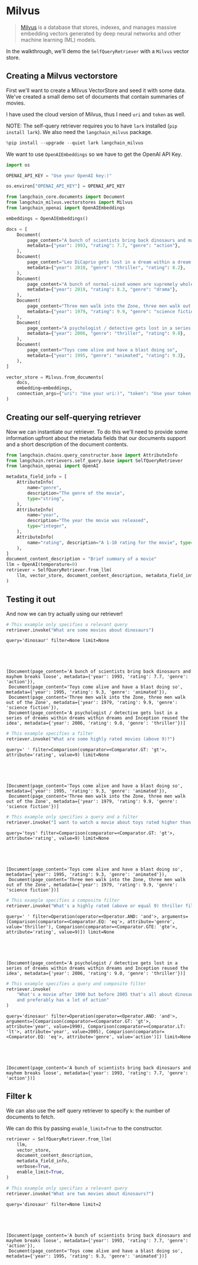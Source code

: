 # Milvus

>[Milvus](https://milvus.io/docs/overview.md) is a database that stores, indexes, and manages massive embedding vectors generated by deep neural networks and other machine learning (ML) models.

In the walkthrough, we'll demo the `SelfQueryRetriever` with a `Milvus` vector store.

## Creating a Milvus vectorstore
First we'll want to create a Milvus VectorStore and seed it with some data. We've created a small demo set of documents that contain summaries of movies.

I have used the cloud version of Milvus, thus I need `uri` and `token` as well.

NOTE: The self-query retriever requires you to have `lark` installed (`pip install lark`). We also need the `langchain_milvus` package.


```python
%pip install --upgrade --quiet lark langchain_milvus
```

We want to use `OpenAIEmbeddings` so we have to get the OpenAI API Key.


```python
import os

OPENAI_API_KEY = "Use your OpenAI key:)"

os.environ["OPENAI_API_KEY"] = OPENAI_API_KEY
```


```python
from langchain_core.documents import Document
from langchain_milvus.vectorstores import Milvus
from langchain_openai import OpenAIEmbeddings

embeddings = OpenAIEmbeddings()
```


```python
docs = [
    Document(
        page_content="A bunch of scientists bring back dinosaurs and mayhem breaks loose",
        metadata={"year": 1993, "rating": 7.7, "genre": "action"},
    ),
    Document(
        page_content="Leo DiCaprio gets lost in a dream within a dream within a dream within a ...",
        metadata={"year": 2010, "genre": "thriller", "rating": 8.2},
    ),
    Document(
        page_content="A bunch of normal-sized women are supremely wholesome and some men pine after them",
        metadata={"year": 2019, "rating": 8.3, "genre": "drama"},
    ),
    Document(
        page_content="Three men walk into the Zone, three men walk out of the Zone",
        metadata={"year": 1979, "rating": 9.9, "genre": "science fiction"},
    ),
    Document(
        page_content="A psychologist / detective gets lost in a series of dreams within dreams within dreams and Inception reused the idea",
        metadata={"year": 2006, "genre": "thriller", "rating": 9.0},
    ),
    Document(
        page_content="Toys come alive and have a blast doing so",
        metadata={"year": 1995, "genre": "animated", "rating": 9.3},
    ),
]

vector_store = Milvus.from_documents(
    docs,
    embedding=embeddings,
    connection_args={"uri": "Use your uri:)", "token": "Use your token:)"},
)
```

## Creating our self-querying retriever
Now we can instantiate our retriever. To do this we'll need to provide some information upfront about the metadata fields that our documents support and a short description of the document contents.


```python
from langchain.chains.query_constructor.base import AttributeInfo
from langchain.retrievers.self_query.base import SelfQueryRetriever
from langchain_openai import OpenAI

metadata_field_info = [
    AttributeInfo(
        name="genre",
        description="The genre of the movie",
        type="string",
    ),
    AttributeInfo(
        name="year",
        description="The year the movie was released",
        type="integer",
    ),
    AttributeInfo(
        name="rating", description="A 1-10 rating for the movie", type="float"
    ),
]
document_content_description = "Brief summary of a movie"
llm = OpenAI(temperature=0)
retriever = SelfQueryRetriever.from_llm(
    llm, vector_store, document_content_description, metadata_field_info, verbose=True
)
```

## Testing it out
And now we can try actually using our retriever!


```python
# This example only specifies a relevant query
retriever.invoke("What are some movies about dinosaurs")
```

    query='dinosaur' filter=None limit=None
    




    [Document(page_content='A bunch of scientists bring back dinosaurs and mayhem breaks loose', metadata={'year': 1993, 'rating': 7.7, 'genre': 'action'}),
     Document(page_content='Toys come alive and have a blast doing so', metadata={'year': 1995, 'rating': 9.3, 'genre': 'animated'}),
     Document(page_content='Three men walk into the Zone, three men walk out of the Zone', metadata={'year': 1979, 'rating': 9.9, 'genre': 'science fiction'}),
     Document(page_content='A psychologist / detective gets lost in a series of dreams within dreams within dreams and Inception reused the idea', metadata={'year': 2006, 'rating': 9.0, 'genre': 'thriller'})]




```python
# This example specifies a filter
retriever.invoke("What are some highly rated movies (above 9)?")
```

    query=' ' filter=Comparison(comparator=<Comparator.GT: 'gt'>, attribute='rating', value=9) limit=None
    




    [Document(page_content='Toys come alive and have a blast doing so', metadata={'year': 1995, 'rating': 9.3, 'genre': 'animated'}),
     Document(page_content='Three men walk into the Zone, three men walk out of the Zone', metadata={'year': 1979, 'rating': 9.9, 'genre': 'science fiction'})]




```python
# This example only specifies a query and a filter
retriever.invoke("I want to watch a movie about toys rated higher than 9")
```

    query='toys' filter=Comparison(comparator=<Comparator.GT: 'gt'>, attribute='rating', value=9) limit=None
    




    [Document(page_content='Toys come alive and have a blast doing so', metadata={'year': 1995, 'rating': 9.3, 'genre': 'animated'}),
     Document(page_content='Three men walk into the Zone, three men walk out of the Zone', metadata={'year': 1979, 'rating': 9.9, 'genre': 'science fiction'})]




```python
# This example specifies a composite filter
retriever.invoke("What's a highly rated (above or equal 9) thriller film?")
```

    query=' ' filter=Operation(operator=<Operator.AND: 'and'>, arguments=[Comparison(comparator=<Comparator.EQ: 'eq'>, attribute='genre', value='thriller'), Comparison(comparator=<Comparator.GTE: 'gte'>, attribute='rating', value=9)]) limit=None
    




    [Document(page_content='A psychologist / detective gets lost in a series of dreams within dreams within dreams and Inception reused the idea', metadata={'year': 2006, 'rating': 9.0, 'genre': 'thriller'})]




```python
# This example specifies a query and composite filter
retriever.invoke(
    "What's a movie after 1990 but before 2005 that's all about dinosaurs, \
    and preferably has a lot of action"
)
```

    query='dinosaur' filter=Operation(operator=<Operator.AND: 'and'>, arguments=[Comparison(comparator=<Comparator.GT: 'gt'>, attribute='year', value=1990), Comparison(comparator=<Comparator.LT: 'lt'>, attribute='year', value=2005), Comparison(comparator=<Comparator.EQ: 'eq'>, attribute='genre', value='action')]) limit=None
    




    [Document(page_content='A bunch of scientists bring back dinosaurs and mayhem breaks loose', metadata={'year': 1993, 'rating': 7.7, 'genre': 'action'})]



## Filter k

We can also use the self query retriever to specify `k`: the number of documents to fetch.

We can do this by passing `enable_limit=True` to the constructor.


```python
retriever = SelfQueryRetriever.from_llm(
    llm,
    vector_store,
    document_content_description,
    metadata_field_info,
    verbose=True,
    enable_limit=True,
)
```


```python
# This example only specifies a relevant query
retriever.invoke("What are two movies about dinosaurs?")
```

    query='dinosaur' filter=None limit=2
    




    [Document(page_content='A bunch of scientists bring back dinosaurs and mayhem breaks loose', metadata={'year': 1993, 'rating': 7.7, 'genre': 'action'}),
     Document(page_content='Toys come alive and have a blast doing so', metadata={'year': 1995, 'rating': 9.3, 'genre': 'animated'})]


